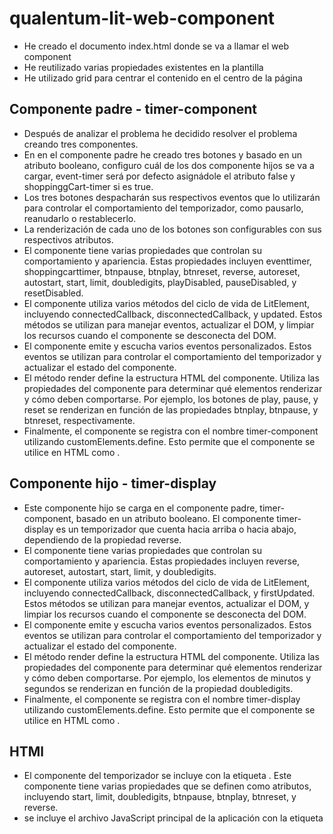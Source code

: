 # qualentum-lit-web-component
- He creado el documento index.html donde se va a llamar el web component
- He reutilizado varias propiedades existentes en la plantilla 
- He utilizado grid para centrar el contenido en el centro de la página

## Componente padre - timer-component
- Después de analizar el problema he decidido resolver el problema creando tres componentes.
- En en el componente padre he creado tres botones y basado en un atributo booleano, configuro cuál de los dos componente hijos se va a cargar,  event-timer será por defecto asignádole el atributo false y shoppinggCart-timer si es true.
- Los tres botones despacharán sus respectivos eventos que lo utilizarán para controlar el comportamiento del temporizador, como pausarlo, reanudarlo o restablecerlo.
- La renderización de cada uno de los botones son configurables con sus respectivos atributos.
- El componente tiene varias propiedades que controlan su comportamiento y apariencia. Estas propiedades incluyen eventtimer, shoppingcarttimer, btnpause, btnplay, btnreset, reverse, autoreset, autostart, start, limit, doubledigits, playDisabled, pauseDisabled, y resetDisabled.
- El componente utiliza varios métodos del ciclo de vida de LitElement, incluyendo connectedCallback, disconnectedCallback, y updated. Estos métodos se utilizan para manejar eventos, actualizar el DOM, y limpiar los recursos cuando el componente se desconecta del DOM.
- El componente emite y escucha varios eventos personalizados. Estos eventos se utilizan para controlar el comportamiento del temporizador y actualizar el estado del componente.
- El método render define la estructura HTML del componente. Utiliza las propiedades del componente para determinar qué elementos renderizar y cómo deben comportarse. Por ejemplo, los botones de play, pause, y reset se renderizan en función de las propiedades btnplay, btnpause, y btnreset, respectivamente.
- Finalmente, el componente se registra con el nombre timer-component utilizando customElements.define. Esto permite que el componente se utilice en HTML como <timer-component>.

## Componente hijo - timer-display
- Este componente hijo se carga en el componente padre, timer-component, basado en un atributo booleano.
El componente timer-display es un temporizador que cuenta hacia arriba o hacia abajo, dependiendo de la propiedad reverse.
- El componente tiene varias propiedades que controlan su comportamiento y apariencia. Estas propiedades incluyen reverse, autoreset, autostart, start, limit, y doubledigits.
- El componente utiliza varios métodos del ciclo de vida de LitElement, incluyendo connectedCallback, disconnectedCallback, y firstUpdated. Estos métodos se utilizan para manejar eventos, actualizar el DOM, y limpiar los recursos cuando el componente se desconecta del DOM.
- El componente emite y escucha varios eventos personalizados. Estos eventos se utilizan para controlar el comportamiento del temporizador y actualizar el estado del componente.
- El método render define la estructura HTML del componente. Utiliza las propiedades del componente para determinar qué elementos renderizar y cómo deben comportarse. Por ejemplo, los elementos de minutos y segundos se renderizan en función de la propiedad doubledigits.
- Finalmente, el componente se registra con el nombre timer-display utilizando customElements.define. Esto permite que el componente se utilice en HTML como <timer-display>.

## HTMl
- El componente del temporizador se incluye con la etiqueta <timer-component>. Este componente tiene varias propiedades que se definen como atributos, incluyendo start, limit, doubledigits, btnpause, btnplay, btnreset, y reverse.
- se incluye el archivo JavaScript principal de la aplicación con la etiqueta <script>. Este archivo define el comportamiento de los componentes de la aplicación.
